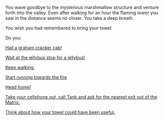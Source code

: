You wave goodbye to the mysterious marshmallow structure and venture forth into the valley.
Even after walking for an hour the flaming tower you saw in the distance seems no closer.
You take a deep breath.

You wish you had remembered to bring your towel.

Do you:

[Hail a graham cracker cab!](graham-cracker-cab/graham-cracker-cab.md)

[Wait at the jellybus stop for a jellybus!](jellybus/jellybus.md)

[Keep walking.](walk/walk.md)

[Start running towards the fire](start-running/start-running.md)

[Head home!](home/home.md)

[Take your cellphone out, call Tank and ask for the nearest exit out of the Matrix.](exit/exit.md)

[Think about how your towel could have been useful.](towel/towel.md)
